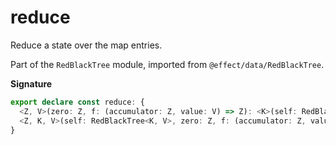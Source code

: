 # reduce

Reduce a state over the map entries.

Part of the `RedBlackTree` module, imported from `@effect/data/RedBlackTree`.

**Signature**

```ts
export declare const reduce: {
  <Z, V>(zero: Z, f: (accumulator: Z, value: V) => Z): <K>(self: RedBlackTree<K, V>) => Z
  <Z, K, V>(self: RedBlackTree<K, V>, zero: Z, f: (accumulator: Z, value: V) => Z): Z
}
```
